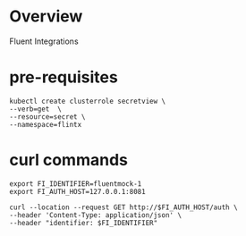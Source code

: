 # Overview
Fluent Integrations

# pre-requisites
```
kubectl create clusterrole secretview \
--verb=get  \
--resource=secret \
--namespace=flintx
```

# curl commands
```
export FI_IDENTIFIER=fluentmock-1
export FI_AUTH_HOST=127.0.0.1:8081
```

```
curl --location --request GET http://$FI_AUTH_HOST/auth \
--header 'Content-Type: application/json' \
--header "identifier: $FI_IDENTIFIER"
```